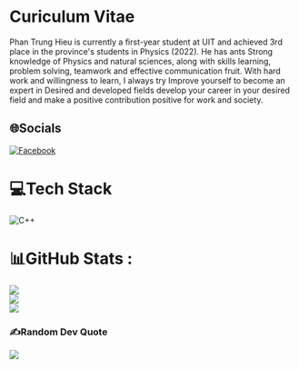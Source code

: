# Curiculum Vitae
Phan Trung Hieu is currently a first-year student at UIT
 and achieved 3rd place in the province's students in Physics (2022). He has ants
 Strong knowledge of Physics and natural sciences, along with skills
 learning, problem solving, teamwork and effective communication
fruit. With hard work and willingness to learn, I always try
Improve yourself to become an expert in
Desired and developed fields
develop your career in your desired field and make a positive contribution
 positive for work and society.


## 🌐Socials
[![Facebook](https://img.shields.io/badge/Facebook-%231877F2.svg?logo=Facebook&logoColor=white)](https://facebook.com/https://web.facebook.com/profile.php?id=100068400043226) 

# 💻Tech Stack
![C++](https://img.shields.io/badge/c++-%2300599C.svg?style=plastic&logo=c%2B%2B&logoColor=white)
# 📊GitHub Stats :
![](https://github-readme-stats.vercel.app/api?username=Shinicc&theme=radical&hide_border=false&include_all_commits=false&count_private=false)<br/>
![](https://github-readme-streak-stats.herokuapp.com/?user=Shinicc&theme=radical&hide_border=false)<br/>
![](https://github-readme-stats.vercel.app/api/top-langs/?username=Shinicc&theme=radical&hide_border=false&include_all_commits=false&count_private=false&layout=compact)

### ✍️Random Dev Quote
![](https://quotes-github-readme.vercel.app/api?type=horizontal&theme=radical)
